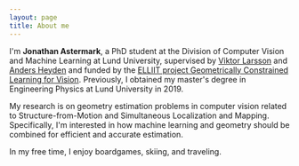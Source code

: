 ```yaml
---
layout: page
title: About me
---
```


I'm <strong>Jonathan Astermark</strong>, a PhD student at the Division of Computer Vision and Machine Learning at Lund University, supervised by [Viktor Larsson](https://vlarsson.github.io/) and [Anders Heyden](https://scholar.google.se/citations?user=9j-6i_oAAAAJ&hl) and funded by the [ELLIIT project Geometrically Constrained Learning for Vision](https://elliit.se/project/geometrically-constrained-learning-for-vision/). Previously, I obtained my master's degree in Engineering Physics at Lund University in 2019.


My research is on geometry estimation problems in computer vision related to Structure-from-Motion and Simultaneous Localization and Mapping. Specifically, I'm interested in how machine learning and geometry should be combined for efficient and accurate estimation.


In my free time, I enjoy boardgames, skiing, and traveling.